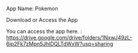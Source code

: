 App Name: Pokemon

Download or Access the App

You can access the app here. : https://drive.google.com/drive/folders/1NxwJ49zL-6ip2Fk7zMpn5JhlDQLTdWxW?usp=sharing
